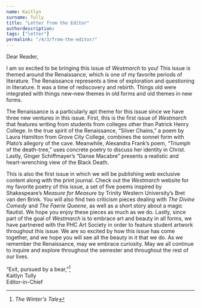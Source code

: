 ```yaml
---
name: Kaitlyn
surname: Tully
title: "Letter from the Editor"
authordescription: 
tags: ["letter"]
permalink: "/4/3/from-the-editor/"
---
```

Dear Reader,

I am so excited to be bringing this issue of *Westmarch* to you! This issue is
themed around the Renaissance, which is one of my favorite periods of literature.
The Renaissance represents a time of exploration and questioning in literature. It was
a time of rediscovery and rebirth. Things old were integrated with things new–new
themes in old forms and old themes in new forms.

The Renaissance is a particularly apt theme for this issue since we have three
new ventures in this issue. First, this is the first issue of *Westmarch* that features
writing from students from colleges other than Patrick Henry College. In the true
spirit of the Renaissance, “Silver Chains,” a poem by Laura Hamilton from Grove
City College, combines the sonnet form with Plato’s allegory of the cave. Meanwhile,
Alexandra Frank’s poem, “Triumph of the death-tree,” uses concrete poetry to discuss
her identity in Christ. Lastly, Ginger Schiffmayer’s “Danse Macabre” presents a
realistic and heart-wrenching view of the Black Death.

This is also the first issue in which we will be publishing web exclusive
content along with the print journal. Check out the *Westmarch* website for my
favorite poetry of this issue, a set of five poems inspired by Shakespeare’s *Measure for
Measure* by Trinity Western University’s Bret van den Brink. You will also find two
criticism pieces dealing with *The Divine Comedy* and *The Faerie Queene*, as well as a
short story about a magic flautist. We hope you enjoy these pieces as much as we do.
Lastly, since part of the goal of *Westmarch* is to embrace art and beauty in
all forms, we have partnered with the PHC Art Society in order to feature student
artwork throughout this issue. We are so excited by how this issue has come together,
and we hope you will see all the beauty in it that we do.
As we remember the Renaissance, may we embrace curiosity. May we all
continue to inquire and explore throughout the semester and throughout the rest of
our lives.

“Exit, pursued by a bear,”[^1]\
Kaitlyn Tully\
Editor-in-Chief

[^1]: *The Winter's Tale*